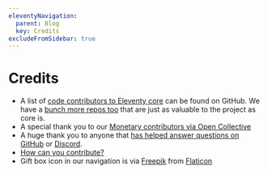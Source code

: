 ```yaml
---
eleventyNavigation:
  parent: Blog
  key: Credits
excludeFromSidebar: true
---
```

# Credits

* A list of [code contributors to Eleventy core](https://github.com/11ty/eleventy/graphs/contributors) can be found on GitHub. We have a [bunch more repos too](https://github.com/11ty) that are just as valuable to the project as core is.
* A special thank you to our [Monetary contributors via Open Collective](/docs/supporters/)
* A huge thank you to anyone that [has helped answer questions on GitHub](https://github.com/11ty/eleventy/issues) or [Discord](/blog/discord/).
* [How can you contribute?](/docs/how-to-support/)
* Gift box icon in our navigation is via <a href="http://www.freepik.com/">Freepik</a> from <a href="https://www.flaticon.com/">Flaticon</a>